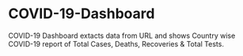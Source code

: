 # COVID-19-Dashboard
COVID-19 Dashboard extacts data from URL and shows Country wise COVID-19 report of Total Cases, Deaths, Recoveries & Total Tests.
